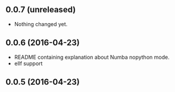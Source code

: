 0.0.7 (unreleased)
------------------

- Nothing changed yet.


0.0.6 (2016-04-23)
------------------

- README containing explanation about Numba nopython mode.
- ellf support


0.0.5 (2016-04-23)
------------------
